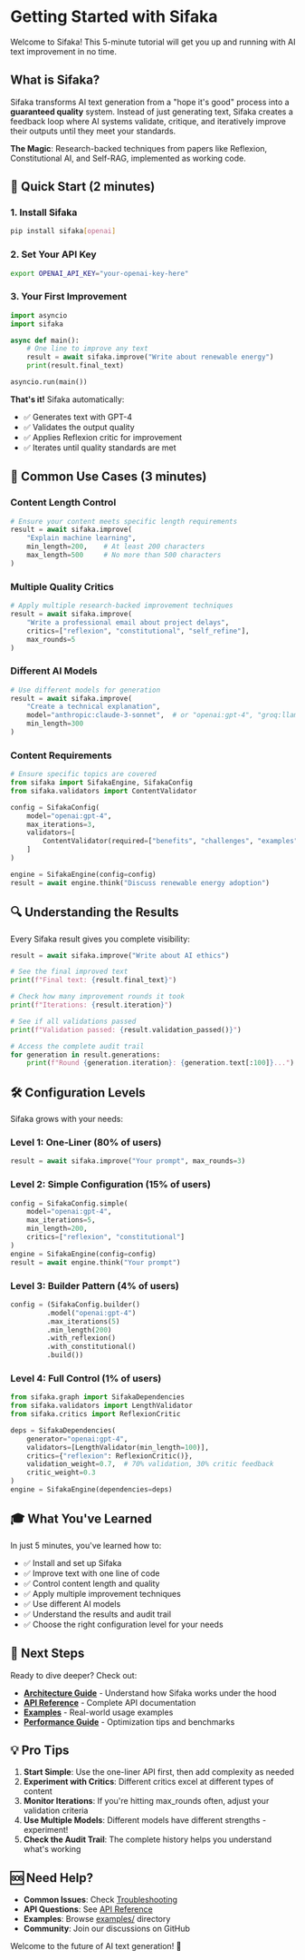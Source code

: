 # Getting Started with Sifaka

Welcome to Sifaka! This 5-minute tutorial will get you up and running with AI text improvement in no time.

## What is Sifaka?

Sifaka transforms AI text generation from a "hope it's good" process into a **guaranteed quality** system. Instead of just generating text, Sifaka creates a feedback loop where AI systems validate, critique, and iteratively improve their outputs until they meet your standards.

**The Magic**: Research-backed techniques from papers like Reflexion, Constitutional AI, and Self-RAG, implemented as working code.

## 🚀 Quick Start (2 minutes)

### 1. Install Sifaka

```bash
pip install sifaka[openai]
```

### 2. Set Your API Key

```bash
export OPENAI_API_KEY="your-openai-key-here"
```

### 3. Your First Improvement

```python
import asyncio
import sifaka

async def main():
    # One line to improve any text
    result = await sifaka.improve("Write about renewable energy")
    print(result.final_text)

asyncio.run(main())
```

**That's it!** Sifaka automatically:
- ✅ Generates text with GPT-4
- ✅ Validates the output quality
- ✅ Applies Reflexion critic for improvement
- ✅ Iterates until quality standards are met

## 🎯 Common Use Cases (3 minutes)

### Content Length Control

```python
# Ensure your content meets specific length requirements
result = await sifaka.improve(
    "Explain machine learning",
    min_length=200,    # At least 200 characters
    max_length=500     # No more than 500 characters
)
```

### Multiple Quality Critics

```python
# Apply multiple research-backed improvement techniques
result = await sifaka.improve(
    "Write a professional email about project delays",
    critics=["reflexion", "constitutional", "self_refine"],
    max_rounds=5
)
```

### Different AI Models

```python
# Use different models for generation
result = await sifaka.improve(
    "Create a technical explanation",
    model="anthropic:claude-3-sonnet",  # or "openai:gpt-4", "groq:llama-3.1-8b"
    min_length=300
)
```

### Content Requirements

```python
# Ensure specific topics are covered
from sifaka import SifakaEngine, SifakaConfig
from sifaka.validators import ContentValidator

config = SifakaConfig(
    model="openai:gpt-4",
    max_iterations=3,
    validators=[
        ContentValidator(required=["benefits", "challenges", "examples"])
    ]
)

engine = SifakaEngine(config=config)
result = await engine.think("Discuss renewable energy adoption")
```

## 🔍 Understanding the Results

Every Sifaka result gives you complete visibility:

```python
result = await sifaka.improve("Write about AI ethics")

# See the final improved text
print(f"Final text: {result.final_text}")

# Check how many improvement rounds it took
print(f"Iterations: {result.iteration}")

# See if all validations passed
print(f"Validation passed: {result.validation_passed()}")

# Access the complete audit trail
for generation in result.generations:
    print(f"Round {generation.iteration}: {generation.text[:100]}...")
```

## 🛠️ Configuration Levels

Sifaka grows with your needs:

### Level 1: One-Liner (80% of users)
```python
result = await sifaka.improve("Your prompt", max_rounds=3)
```

### Level 2: Simple Configuration (15% of users)
```python
config = SifakaConfig.simple(
    model="openai:gpt-4",
    max_iterations=5,
    min_length=200,
    critics=["reflexion", "constitutional"]
)
engine = SifakaEngine(config=config)
result = await engine.think("Your prompt")
```

### Level 3: Builder Pattern (4% of users)
```python
config = (SifakaConfig.builder()
         .model("openai:gpt-4")
         .max_iterations(5)
         .min_length(200)
         .with_reflexion()
         .with_constitutional()
         .build())
```

### Level 4: Full Control (1% of users)
```python
from sifaka.graph import SifakaDependencies
from sifaka.validators import LengthValidator
from sifaka.critics import ReflexionCritic

deps = SifakaDependencies(
    generator="openai:gpt-4",
    validators=[LengthValidator(min_length=100)],
    critics={"reflexion": ReflexionCritic()},
    validation_weight=0.7,  # 70% validation, 30% critic feedback
    critic_weight=0.3
)
engine = SifakaEngine(dependencies=deps)
```

## 🎓 What You've Learned

In just 5 minutes, you've learned how to:
- ✅ Install and set up Sifaka
- ✅ Improve text with one line of code
- ✅ Control content length and quality
- ✅ Apply multiple improvement techniques
- ✅ Use different AI models
- ✅ Understand the results and audit trail
- ✅ Choose the right configuration level for your needs

## 🚀 Next Steps

Ready to dive deeper? Check out:

- **[Architecture Guide](ARCHITECTURE.md)** - Understand how Sifaka works under the hood
- **[API Reference](API_REFERENCE.md)** - Complete API documentation
- **[Examples](../examples/)** - Real-world usage examples
- **[Performance Guide](PERFORMANCE.md)** - Optimization tips and benchmarks

## 💡 Pro Tips

1. **Start Simple**: Use the one-liner API first, then add complexity as needed
2. **Experiment with Critics**: Different critics excel at different types of content
3. **Monitor Iterations**: If you're hitting max_rounds often, adjust your validation criteria
4. **Use Multiple Models**: Different models have different strengths - experiment!
5. **Check the Audit Trail**: The complete history helps you understand what's working

## 🆘 Need Help?

- **Common Issues**: Check [Troubleshooting](TROUBLESHOOTING.md)
- **API Questions**: See [API Reference](API_REFERENCE.md)
- **Examples**: Browse [examples/](../examples/) directory
- **Community**: Join our discussions on GitHub

Welcome to the future of AI text generation! 🎉
